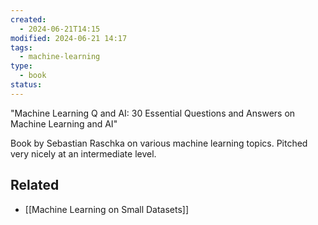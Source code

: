 ```yaml
---
created:
  - 2024-06-21T14:15
modified: 2024-06-21 14:17
tags:
  - machine-learning
type:
  - book
status: 
---
```

"Machine Learning Q and AI: 30 Essential Questions and Answers on Machine Learning and AI"

Book by Sebastian Raschka on various machine learning topics. Pitched very nicely at an intermediate level.
## Related
* [[Machine Learning on Small Datasets]]